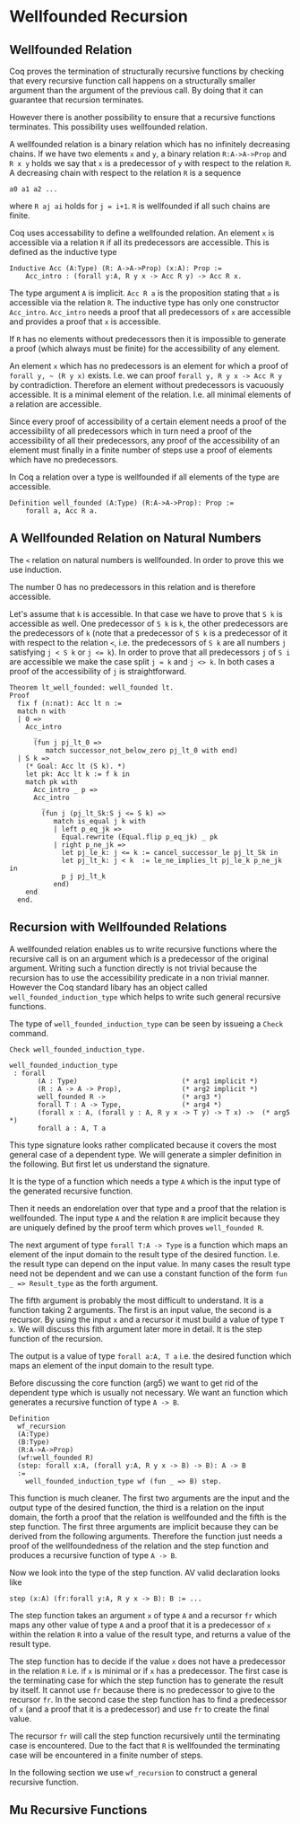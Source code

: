 # Wellfounded Recursion

## Wellfounded Relation

Coq proves the termination of structurally recursive functions by checking
that every recursive function call happens on a structurally smaller argument
than the argument of the previous call. By doing that it can guarantee that
recursion terminates.

However there is another possibility to ensure that a recursive functions
terminates. This possibility uses wellfounded relation.

A wellfounded relation is a binary relation which has no infinitely decreasing
chains. If we have two elements `x` and `y`, a binary relation `R:A->A->Prop`
and `R x y` holds we say that `x` is a predecessor of `y` with respect to the
relation `R`. A decreasing chain with respect to the relation `R` is a
sequence

    a0 a1 a2 ...

where `R aj ai` holds for `j = i+1`. `R` is wellfounded if all such chains are
finite.

Coq uses accessability to define a wellfounded relation. An element `x` is
accessible via a relation `R` if all its predecessors are accessible. This is
defined as the inductive type

    Inductive Acc (A:Type) (R: A->A->Prop) (x:A): Prop :=
        Acc_intro : (forall y:A, R y x -> Acc R y) -> Acc R x.

The type argument `A` is implicit. `Acc R a` is the proposition stating that
`a` is accessible via the relation `R`. The inductive type has only one
constructor `Acc_intro`. `Acc_intro` needs a proof that all predecessors of
`x` are accessible and provides a proof that `x` is accessible.

If `R` has no elements without predecessors then it is impossible to generate
a proof (which always must be finite) for the accessibility of any element.

An element `x` which has no predecessors is an element for which a proof of
`forall y, ~ (R y x)` exists. I.e. we can proof `forall y, R y x -> Acc R y`
by contradiction. Therefore an element without predecessors is vacuously
accessible. It is a minimal element of the relation. I.e. all minimal elements
of a relation are accessible.

Since every proof of accessibility of a certain element needs a proof of the
accessibility of all predecessors which in turn need a proof of the
accessibility of all their predecessors, any proof of the accessibility of an
element must finally in a finite number of steps use a proof of elements which
have no predecessors.

In Coq a relation over a type is wellfounded if all elements of the type are
accessible.

    Definition well_founded (A:Type) (R:A->A->Prop): Prop :=
        forall a, Acc R a.



## A Wellfounded Relation on Natural Numbers

The `<` relation on natural numbers is wellfounded. In order to prove this we
use induction.

The number 0 has no predecessors in this relation and is therefore accessible.

Let's assume that `k` is accessible. In that case we have to prove that `S k`
is accessible as well. One predecessor of `S k` is `k`, the other predecessors
are the predecessors of `k` (note that a predecessor of `S k` is a predecessor
of it with respect to the relation `<`, i.e. the predecessors of `S k` are all
numbers `j` satisfying `j < S k` or `j <= k`). In order to prove that all
predecessors `j` of `S i` are accessible we make the case split `j = k` and `j
<> k`. In both cases a proof of the accessibility of `j` is straightforward.

    Theorem lt_well_founded: well_founded lt.
    Proof
      fix f (n:nat): Acc lt n :=
      match n with
      | 0 =>
        Acc_intro
          _
          (fun j pj_lt_0 =>
             match successor_not_below_zero pj_lt_0 with end)
      | S k =>
        (* Goal: Acc lt (S k). *)
        let pk: Acc lt k := f k in
        match pk with
          Acc_intro _ p =>
          Acc_intro
            _
            (fun j (pj_lt_Sk:S j <= S k) =>
               match is_equal j k with
               | left p_eq_jk =>
                 Equal.rewrite (Equal.flip p_eq_jk) _ pk
               | right p_ne_jk =>
                 let pj_le_k: j <= k := cancel_successor_le pj_lt_Sk in
                 let pj_lt_k: j < k  := le_ne_implies_lt pj_le_k p_ne_jk in
                 p j pj_lt_k
               end)
        end
      end.



## Recursion with Wellfounded Relations

A wellfounded relation enables us to write recursive functions where the
recursive call is on an argument which is a predecessor of the original
argument. Writing such a function directly is not trivial because the
recursion has to use the accessibility predicate in a non trivial
manner. However the Coq standard libary has an object called
`well_founded_induction_type` which helps to write such general recursive
functions.

The type of `well_founded_induction_type` can be seen by issueing a `Check`
command.

    Check well_founded_induction_type.

    well_founded_induction_type
     : forall
           (A : Type)                          (* arg1 implicit *)
           (R : A -> A -> Prop),               (* arg2 implicit *)
           well_founded R ->                   (* arg3 *)
           forall T : A -> Type,               (* arg4 *)
           (forall x : A, (forall y : A, R y x -> T y) -> T x) ->  (* arg5 *)
           forall a : A, T a

This type signature looks rather complicated because it covers the most
general case of a dependent type. We will generate a simpler definition in the
following. But first let us understand the signature.

It is the type of a function which needs a type `A` which is the input type of
the generated recursive function.

Then it needs an endorelation over that type and a proof that the relation is
wellfounded. The input type `A` and the relation `R` are implicit because they
are uniquely defined by the proof term which proves `well_founded R`.

The next argument of type `forall T:A -> Type` is a function which maps an
element of the input domain to the result type of the desired
function. I.e. the result type can depend on the input value. In many cases
the result type need not be dependent and we can use a constant function of
the form `fun _ => Result_type` as the forth argument.

The fifth argument is probably the most difficult to understand. It is a
function taking 2 arguments. The first is an input value, the second is a
recursor. By using the input `x` and a recursor it must build a value of type
`T x`. We will discuss this fith argument later more in detail. It is the step
function of the recursion.

The output is a value of type `forall a:A, T a` i.e. the desired function
which maps an element of the input domain to the result type.

Before discussing the core function (arg5) we want to get rid of the dependent
type which is usually not necessary. We want an function which generates a
recursive function of type `A -> B`.

    Definition
      wf_recursion
      (A:Type)
      (B:Type)
      (R:A->A->Prop)
      (wf:well_founded R)
      (step: forall x:A, (forall y:A, R y x -> B) -> B): A -> B
      :=
        well_founded_induction_type wf (fun _ => B) step.

This function is much cleaner. The first two arguments are the input and the
output type of the desired function, the third is a relation on the input
domain, the forth a proof that the relation is wellfounded and the fifth is
the step function. The first three arguments are implicit because they can be
derived from the following arguments. Therefore the function just needs a
proof of the wellfoundedness of the relation and the step function and
produces a recursive function of type `A -> B`.

Now we look into the type of the step function. AV valid declaration looks like

    step (x:A) (fr:forall y:A, R y x -> B): B := ...

The step function takes an argument `x` of type `A` and a recursor `fr` which maps
any other value of type `A` and a proof that it is a predecessor of `x` within
the relation `R` into a value of the result type, and returns a value of the
result type.

The step function has to decide if the value `x` does not have a predecessor
in the relation `R` i.e. if `x` is minimal or if `x` has a predecessor. The
first case is the terminating case for which the step function has to generate
the result by itself. It cannot use `fr` because there is no predecessor to
give to the recursor `fr`. In the second case the step function has to find a
predecessor of `x` (and a proof that it is a predecessor) and use `fr` to
create the final value.

The recursor `fr` will call the step function recursively until the
terminating case is encountered. Due to the fact that `R` is wellfounded the
terminating case will be encountered in a finite number of steps.

In the following section we use `wf_recursion` to construct a general
recursive function.

## Mu Recursive Functions

<!--

## Details of the Wellfounded Recursion

well_founded_induction_type =
fun (A : Type) (R : A -> A -> Prop) (Rwf : well_founded R)
  (P : A -> Type) (X : forall x : A, (forall y : A, R y x -> P y) -> P x)
  (a : A) =>
Acc_rect P
  (fun (x : A) (_ : forall y : A, R y x -> Acc R y)
     (X0 : forall y : A, R y x -> P y) => X x X0) (Rwf a)
     : forall (A : Type) (R : A -> A -> Prop),
       well_founded R ->
       forall P : A -> Type,
       (forall x : A, (forall y : A, R y x -> P y) -> P x) -> forall a : A, P a


Acc_rect =
fun (A : Type) (R : A -> A -> Prop) (P : A -> Type)
  (f : forall x : A,
       (forall y : A, R y x -> Acc R y) -> (forall y : A, R y x -> P y) -> P x) =>
fix F (x : A) (a : Acc R x) {struct a} : P x :=
  match a with
  | Acc_intro _ a0 => f x a0 (fun (y : A) (r : R y x) => F y (a0 y r))
  end
     : forall (A : Type) (R : A -> A -> Prop) (P : A -> Type),
       (forall x : A,
        (forall y : A, R y x -> Acc R y) -> (forall y : A, R y x -> P y) -> P x) ->
       forall x : A, Acc R x -> P x


-->

<!---
Local Variables:
mode: outline
coding: iso-latin-1
outline-regexp: "#+"
End:
-->
